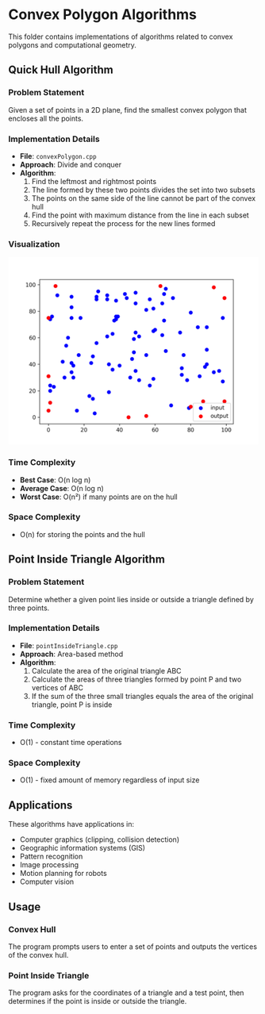 # Convex Polygon Algorithms

This folder contains implementations of algorithms related to convex polygons and computational geometry.

## Quick Hull Algorithm

### Problem Statement
Given a set of points in a 2D plane, find the smallest convex polygon that encloses all the points.

### Implementation Details
- **File**: `convexPolygon.cpp`
- **Approach**: Divide and conquer
- **Algorithm**:
  1. Find the leftmost and rightmost points
  2. The line formed by these two points divides the set into two subsets
  3. The points on the same side of the line cannot be part of the convex hull
  4. Find the point with maximum distance from the line in each subset
  5. Recursively repeat the process for the new lines formed

### Visualization

![QuickHull Algorithm](../plot/quickhull.png)

### Time Complexity
- **Best Case**: O(n log n)
- **Average Case**: O(n log n)
- **Worst Case**: O(n²) if many points are on the hull

### Space Complexity
- O(n) for storing the points and the hull

## Point Inside Triangle Algorithm

### Problem Statement
Determine whether a given point lies inside or outside a triangle defined by three points.

### Implementation Details
- **File**: `pointInsideTriangle.cpp`
- **Approach**: Area-based method
- **Algorithm**:
  1. Calculate the area of the original triangle ABC
  2. Calculate the areas of three triangles formed by point P and two vertices of ABC
  3. If the sum of the three small triangles equals the area of the original triangle, point P is inside

### Time Complexity
- O(1) - constant time operations

### Space Complexity
- O(1) - fixed amount of memory regardless of input size

## Applications

These algorithms have applications in:
- Computer graphics (clipping, collision detection)
- Geographic information systems (GIS)
- Pattern recognition
- Image processing
- Motion planning for robots
- Computer vision

## Usage

### Convex Hull
The program prompts users to enter a set of points and outputs the vertices of the convex hull.

### Point Inside Triangle
The program asks for the coordinates of a triangle and a test point, then determines if the point is inside or outside the triangle. 